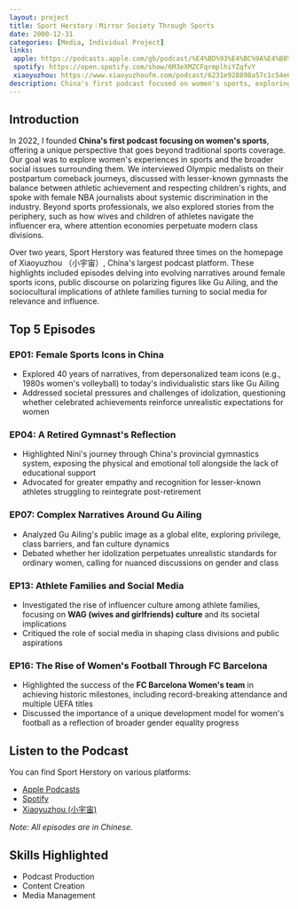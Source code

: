 ```yaml
---
layout: project
title: Sport Herstory｜Mirror Society Through Sports
date: 2000-12-31
categories: [Media, Individual Project]
links:
 apple: https://podcasts.apple.com/gb/podcast/%E4%BD%93%E4%BC%9A%E4%B8%80%E4%B8%8Bsport-herstory/id1616888796
 spotify: https://open.spotify.com/show/6M3eXMZCFqrmplhiYZqfvY
 xiaoyuzhou: https://www.xiaoyuzhoufm.com/podcast/6231e928898a57c1c54e67d5
description: China's first podcast focused on women's sports, exploring athlete experiences, societal issues, and the intersection of sports with gender equality.
---
```


## Introduction

In 2022, I founded **China's first podcast focusing on women's sports**, offering a unique perspective that goes beyond traditional sports coverage. Our goal was to explore women's experiences in sports and the broader social issues surrounding them. We interviewed Olympic medalists on their postpartum comeback journeys, discussed with lesser-known gymnasts the balance between athletic achievement and respecting children's rights, and spoke with female NBA journalists about systemic discrimination in the industry. Beyond sports professionals, we also explored stories from the periphery, such as how wives and children of athletes navigate the influencer era, where attention economies perpetuate modern class divisions.

Over two years, Sport Herstory was featured three times on the homepage of Xiaoyuzhou （小宇宙）, China's largest podcast platform. These highlights included episodes delving into evolving narratives around female sports icons, public discourse on polarizing figures like Gu Ailing, and the sociocultural implications of athlete families turning to social media for relevance and influence.

## Top 5 Episodes

### EP01: Female Sports Icons in China
- Explored 40 years of narratives, from depersonalized team icons (e.g., 1980s women's volleyball) to today's individualistic stars like Gu Ailing
- Addressed societal pressures and challenges of idolization, questioning whether celebrated achievements reinforce unrealistic expectations for women

### EP04: A Retired Gymnast's Reflection
- Highlighted Nini's journey through China's provincial gymnastics system, exposing the physical and emotional toll alongside the lack of educational support
- Advocated for greater empathy and recognition for lesser-known athletes struggling to reintegrate post-retirement

### EP07: Complex Narratives Around Gu Ailing
- Analyzed Gu Ailing's public image as a global elite, exploring privilege, class barriers, and fan culture dynamics
- Debated whether her idolization perpetuates unrealistic standards for ordinary women, calling for nuanced discussions on gender and class

### EP13: Athlete Families and Social Media
- Investigated the rise of influencer culture among athlete families, focusing on **WAG (wives and girlfriends) culture** and its societal implications
- Critiqued the role of social media in shaping class divisions and public aspirations

### EP16: The Rise of Women's Football Through FC Barcelona
- Highlighted the success of the **FC Barcelona Women's team** in achieving historic milestones, including record-breaking attendance and multiple UEFA titles
- Discussed the importance of a unique development model for women's football as a reflection of broader gender equality progress

## Listen to the Podcast

You can find Sport Herstory on various platforms:

- [Apple Podcasts](https://podcasts.apple.com/gb/podcast/%E4%BD%93%E4%BC%9A%E4%B8%80%E4%B8%8Bsport-herstory/id1616888796)
- [Spotify](https://open.spotify.com/show/6M3eXMZCFqrmplhiYZqfvY)
- [Xiaoyuzhou (小宇宙)](https://www.xiaoyuzhoufm.com/podcast/6231e928898a57c1c54e67d5)

*Note: All episodes are in Chinese.*


## Skills Highlighted

- Podcast Production
- Content Creation
- Media Management